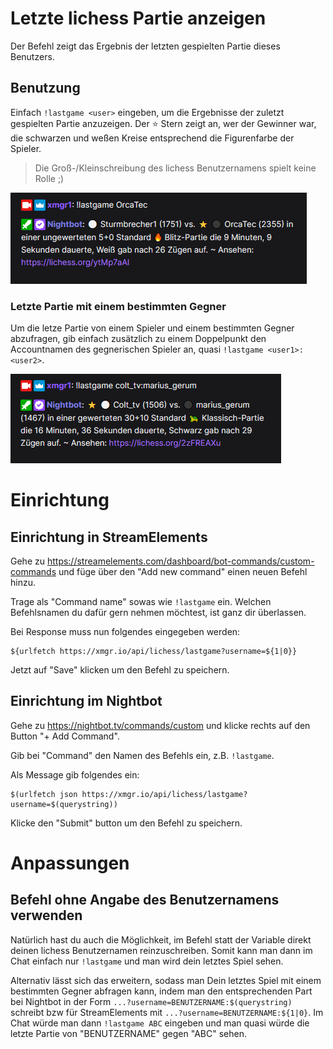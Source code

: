 # Letzte lichess Partie anzeigen

Der Befehl zeigt das Ergebnis der letzten gespielten Partie dieses Benutzers.

## Benutzung

Einfach `!lastgame <user>` eingeben, um die Ergebnisse der zuletzt gespielten Partie anzuzeigen. Der ⭐ Stern zeigt an,
wer der Gewinner war, die schwarzen und weßen Kreise entsprechend die Figurenfarbe der Spieler.

> Die Groß-/Kleinschreibung des lichess Benutzernamens spielt keine Rolle ;)

![Letzte Partie](../images/lastgame-default.png)

### Letzte Partie mit einem bestimmten Gegner

Um die letze Partie von einem Spieler und einem bestimmten Gegner abzufragen, gib einfach zusätzlich zu einem
Doppelpunkt den Accountnamen des gegnerischen Spieler an, quasi `!lastgame <user1>:<user2>`.

![Letzte Partie gegen bestimmten Gegner](../images/lastgame-vs.png)

# Einrichtung

## Einrichtung in StreamElements

Gehe zu https://streamelements.com/dashboard/bot-commands/custom-commands und füge über den "Add new command" einen
neuen Befehl hinzu.

Trage als "Command name" sowas wie `!lastgame` ein. Welchen Befehlsnamen du dafür gern nehmen möchtest, ist ganz dir
überlassen.

Bei Response muss nun folgendes eingegeben werden:

```
${urlfetch https://xmgr.io/api/lichess/lastgame?username=${1|0}}
```

Jetzt auf "Save" klicken um den Befehl zu speichern.

## Einrichtung im Nightbot

Gehe zu https://nightbot.tv/commands/custom und klicke rechts auf den Button
"+ Add Command".

Gib bei "Command" den Namen des Befehls ein, z.B. `!lastgame`.

Als Message gib folgendes ein:

```
$(urlfetch json https://xmgr.io/api/lichess/lastgame?username=$(querystring))
```

Klicke den "Submit" button um den Befehl zu speichern.

# Anpassungen

## Befehl ohne Angabe des Benutzernamens verwenden

Natürlich hast du auch die Möglichkeit, im Befehl statt der Variable direkt deinen lichess Benutzernamen
reinzuschreiben. Somit kann man dann im Chat einfach nur `!lastgame` und man wird dein letztes Spiel sehen.

Alternativ lässt sich das erweitern, sodass man Dein letztes Spiel mit einem bestimmten Gegner abfragen kann, indem man
den entsprechenden Part bei Nightbot in der Form `...?username=BENUTZERNAME:$(querystring)` schreibt bzw für
StreamElements mit `...?username=BENUTZERNAME:${1|0}`. Im Chat würde man dann `!lastgame ABC` eingeben und man quasi
würde die letzte Partie von "BENUTZERNAME" gegen "ABC" sehen.